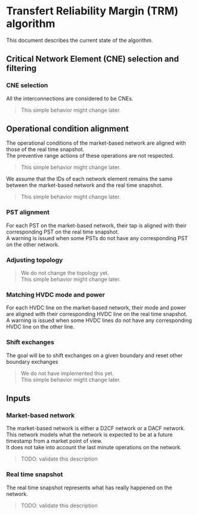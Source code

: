 # Transfert Reliability Margin (TRM) algorithm

This document describes the current state of the algorithm.

## Critical Network Element (CNE) selection and filtering

### CNE selection

All the interconnections are considered to be CNEs.
> This simple behavior might change later.

## Operational condition alignment

The operational conditions of the market-based network are aligned with those of the real time snapshot.  
The preventive range actions of these operations are not respected.
> This simple behavior might change later.  

We assume that the IDs of each network element remains the same between the market-based network and the real time snapshot.
> This simple behavior might change later.

### PST alignment

For each PST on the market-based network, their tap is aligned with their corresponding PST on the real time snapshot.  
A warning is issued when some PSTs do not have any corresponding PST on the other network.

### Adjusting topology

> We do not change the topology yet.  
> This simple behavior might change later.

### Matching HVDC mode and power

For each HVDC line on the market-based network, their mode and power are aligned with their corresponding HVDC line on the real
time snapshot.  
A warning is issued when some HVDC lines do not have any corresponding HVDC line on the other line.

### Shift exchanges

The goal will be to shift exchanges on a given boundary and reset other boundary exchanges
> We do not have implemented this yet.  
> This simple behavior might change later.

## Inputs

### Market-based network

The market-based network is either a D2CF network or a DACF network.  
This network models what the network is expected to be at a future timestamp from a market point of view.  
It does not take into account the last minute operations on the network.

> TODO: validate this description

### Real time snapshot

The real time snapshot represents what has really happened on the network.

> TODO: validate this description

